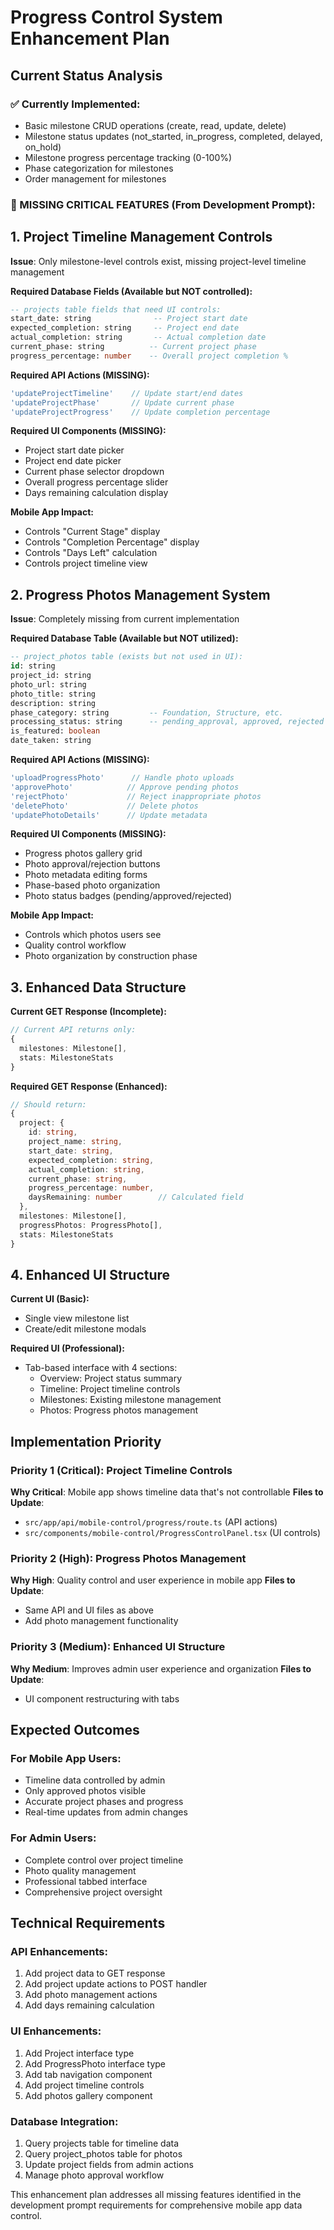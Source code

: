 # Progress Control System Enhancement Plan

## Current Status Analysis

### ✅ Currently Implemented:
- Basic milestone CRUD operations (create, read, update, delete)
- Milestone status updates (not_started, in_progress, completed, delayed, on_hold)  
- Milestone progress percentage tracking (0-100%)
- Phase categorization for milestones
- Order management for milestones

### 🚨 MISSING CRITICAL FEATURES (From Development Prompt):

## 1. Project Timeline Management Controls

**Issue**: Only milestone-level controls exist, missing project-level timeline management

**Required Database Fields (Available but NOT controlled):**
```sql
-- projects table fields that need UI controls:
start_date: string              -- Project start date
expected_completion: string     -- Project end date  
actual_completion: string       -- Actual completion date
current_phase: string          -- Current project phase
progress_percentage: number    -- Overall project completion %
```

**Required API Actions (MISSING):**
```typescript
'updateProjectTimeline'    // Update start/end dates
'updateProjectPhase'       // Update current phase
'updateProjectProgress'    // Update completion percentage
```

**Required UI Components (MISSING):**
- Project start date picker
- Project end date picker  
- Current phase selector dropdown
- Overall progress percentage slider
- Days remaining calculation display

**Mobile App Impact:**
- Controls "Current Stage" display
- Controls "Completion Percentage" display  
- Controls "Days Left" calculation
- Controls project timeline view

## 2. Progress Photos Management System

**Issue**: Completely missing from current implementation

**Required Database Table (Available but NOT utilized):**
```sql
-- project_photos table (exists but not used in UI):
id: string
project_id: string
photo_url: string
photo_title: string
description: string
phase_category: string         -- Foundation, Structure, etc.
processing_status: string      -- pending_approval, approved, rejected
is_featured: boolean
date_taken: string
```

**Required API Actions (MISSING):**
```typescript
'uploadProgressPhoto'      // Handle photo uploads
'approvePhoto'            // Approve pending photos
'rejectPhoto'             // Reject inappropriate photos  
'deletePhoto'             // Delete photos
'updatePhotoDetails'      // Update metadata
```

**Required UI Components (MISSING):**
- Progress photos gallery grid
- Photo approval/rejection buttons
- Photo metadata editing forms
- Phase-based photo organization
- Photo status badges (pending/approved/rejected)

**Mobile App Impact:**
- Controls which photos users see
- Quality control workflow
- Photo organization by construction phase

## 3. Enhanced Data Structure

**Current GET Response (Incomplete):**
```typescript
// Current API returns only:
{
  milestones: Milestone[],
  stats: MilestoneStats
}
```

**Required GET Response (Enhanced):**
```typescript
// Should return:
{
  project: {
    id: string,
    project_name: string,
    start_date: string,
    expected_completion: string,
    actual_completion: string,
    current_phase: string,
    progress_percentage: number,
    daysRemaining: number        // Calculated field
  },
  milestones: Milestone[],
  progressPhotos: ProgressPhoto[],
  stats: MilestoneStats
}
```

## 4. Enhanced UI Structure

**Current UI (Basic):**
- Single view milestone list
- Create/edit milestone modals

**Required UI (Professional):**
- Tab-based interface with 4 sections:
  - Overview: Project status summary
  - Timeline: Project timeline controls  
  - Milestones: Existing milestone management
  - Photos: Progress photos management

## Implementation Priority

### Priority 1 (Critical): Project Timeline Controls
**Why Critical**: Mobile app shows timeline data that's not controllable
**Files to Update**:
- `src/app/api/mobile-control/progress/route.ts` (API actions)
- `src/components/mobile-control/ProgressControlPanel.tsx` (UI controls)

### Priority 2 (High): Progress Photos Management  
**Why High**: Quality control and user experience in mobile app
**Files to Update**:
- Same API and UI files as above
- Add photo management functionality

### Priority 3 (Medium): Enhanced UI Structure
**Why Medium**: Improves admin user experience and organization
**Files to Update**:
- UI component restructuring with tabs

## Expected Outcomes

### For Mobile App Users:
- Timeline data controlled by admin
- Only approved photos visible
- Accurate project phases and progress
- Real-time updates from admin changes

### For Admin Users:
- Complete control over project timeline
- Photo quality management
- Professional tabbed interface
- Comprehensive project oversight

## Technical Requirements

### API Enhancements:
1. Add project data to GET response
2. Add project update actions to POST handler
3. Add photo management actions
4. Add days remaining calculation

### UI Enhancements:
1. Add Project interface type
2. Add ProgressPhoto interface type  
3. Add tab navigation component
4. Add project timeline controls
5. Add photos gallery component

### Database Integration:
1. Query projects table for timeline data
2. Query project_photos table for photos
3. Update project fields from admin actions
4. Manage photo approval workflow

This enhancement plan addresses all missing features identified in the development prompt requirements for comprehensive mobile app data control. 